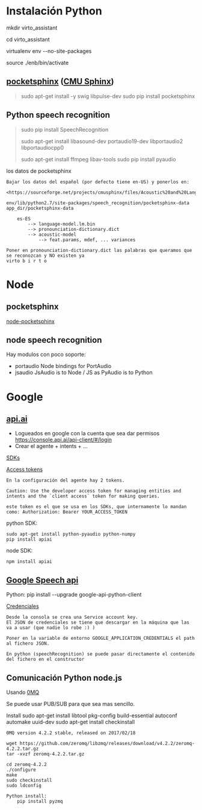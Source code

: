 # Instalación Python

mkdir virto_assistant

cd virto_assistant

virtualenv env --no-site-packages

source ./enb/bin/activate

## [pocketsphinx](https://github.com/cmusphinx/pocketsphinx) ([CMU Sphinx](https://cmusphinx.github.io/))

> sudo apt-get install -y swig libpulse-dev
> sudo pip install pocketsphinx


## Python speech recognition

> sudo pip install SpeechRecognition
>
> sudo apt-get install libasound-dev portaudio19-dev libportaudio2 libportaudiocpp0
>
> sudo apt-get install ffmpeg libav-tools
> sudo pip install pyaudio

los datos de pocketsphinx

    Bajar los datos del español (por defecto tiene en-US) y ponerlos en:

    <https://sourceforge.net/projects/cmusphinx/files/Acoustic%20and%20Language%20Models/Spanish/>

    env/lib/python2.7/site-packages/speech_recognition/pocketsphinx-data
    app_dir/pocketsphinx-data

        es-ES
            --> language-model.lm.bin
            --> pronounciation-dictionary.dict
            --> acoustic-model
                --> feat.params, mdef, ... variances

    Poner en pronounciation-dictionary.dict las palabras que queramos que se reconozcan y NO existen ya
    virto b i r t o

# Node

## pocketsphinx

[node-pocketsphinx](https://github.com/cmusphinx/node-pocketsphinx)

## node speech recognition

Hay modulos con poco soporte:

- portaudio Node bindings for PortAudio
- jsaudio JsAudio is to Node / JS as PyAudio is to Python


# Google

## [api.ai](https://api.ai/)

- Logueados en google con la cuenta que sea dar permisos
  https://console.api.ai/api-client/#/login
- Crear el agente + intents + ...

[SDKs](https://api.ai/docs/sdks)

[Access tokens](https://api.ai/docs/reference/agent/#using_access_tokens)

    En la configuración del agente hay 2 tokens.

    Caution: Use the developer access token for managing entities and intents and the `client access` token for making queries.

    este token es el que se usa en los SDKs, que internamente lo mandan como: Authorization: Bearer YOUR_ACCESS_TOKEN

python SDK:

    sudo apt-get install python-pyaudio python-numpy
    pip install apiai

node SDK:

    npm install apiai

## [Google Speech api](https://cloud.google.com/speech/)

Python: pip install --upgrade google-api-python-client

[Credenciales](https://developers.google.com/identity/protocols/application-default-credentials)

    Desde la consola se crea una Service account key.
    El JSON de credenciales se tiene que descargar en la máquina que las va a usar (que nadie lo robe :) )

    Poner en la variable de entorno GOOGLE_APPLICATION_CREDENTIALS el path al fichero JSON.

    En python (speechRecognition) se puede pasar directamente el contenido del fichero en el constructor


## Comunicación Python node.js

Usando [0MQ](http://zguide.zeromq.org/)

Se puede usar PUB/SUB para que sea mas sencillo.

Install
    sudo apt-get install libtool pkg-config build-essential autoconf automake uuid-dev
    sudo apt-get install checkinstall

    0MQ version 4.2.2 stable, released on 2017/02/18

    wget https://github.com/zeromq/libzmq/releases/download/v4.2.2/zeromq-4.2.2.tar.gz
    tar -xvzf zeromq-4.2.2.tar.gz

    cd zeromq-4.2.2
    ./configure
    make
    sudo checkinstall
    sudo ldconfig

    Python install:
        pip install pyzmq
